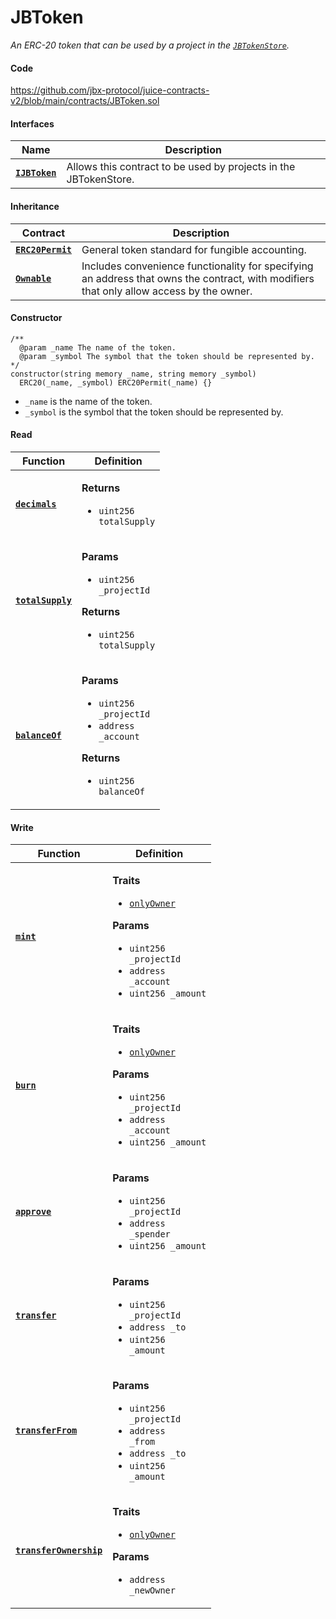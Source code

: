 # JBToken

_An ERC-20 token that can be used by a project in the [`JBTokenStore`](/dev/api/contracts/jbtokenstore)._

#### Code

https://github.com/jbx-protocol/juice-contracts-v2/blob/main/contracts/JBToken.sol

#### Interfaces

| Name                                                     | Description                                                                                                                              |
| -------------------------------------------------------- | ---------------------------------------------------------------------------------------------------------------------------------------- |
| [**`IJBToken`**](/dev/api/interfaces/ijbtoken.md) | Allows this contract to be used by projects in the JBTokenStore. |


#### Inheritance

| Contract                                                         | Description                                                                                                                                                                        |
| ---------------------------------------------------------------- | ---------------------------------------------------------------------------------------------------------------------------------------------------------------------------------- |
| [**`ERC20Permit`**](https://docs.openzeppelin.com/contracts/4.x/api/token/erc20#ERC20Permit) | General token standard for fungible accounting. |
| [**`Ownable`**](https://docs.openzeppelin.com/contracts/4.x/api/access#Ownable) | Includes convenience functionality for specifying an address that owns the contract, with modifiers that only allow access by the owner. |

#### Constructor

```
/** 
  @param _name The name of the token.
  @param _symbol The symbol that the token should be represented by.
*/
constructor(string memory _name, string memory _symbol)
  ERC20(_name, _symbol) ERC20Permit(_name) {}
```

* `_name` is the name of the token.
* `_symbol` is the symbol that the token should be represented by.


#### Read

| Function                                                            | Definition                                                                                                                                                                                                                                                                                                      |
| ------------------------------------------------------------------- | --------------------------------------------------------------------------------------------------------------------------------------------------------------------------------------------------------------------------------------------------------------------------------------------------------------- |
| [**`decimals`**](/dev/api/contracts/jbtoken/read/decimals.md)                                 | <p><strong>Returns</strong></p><ul><li><code>uint256 totalSupply</code></li></ul> |
| [**`totalSupply`**](/dev/api/contracts/jbtoken/read/totalsupply.md)                                 | <p><strong>Params</strong></p><ul><li><code>uint256 _projectId</code></li></ul><p><strong>Returns</strong></p><ul><li><code>uint256 totalSupply</code></li></ul> |
| [**`balanceOf`**](/dev/api/contracts/jbtoken/read/balanceof.md)                                 | <p><strong>Params</strong></p><ul><li><code>uint256 _projectId</code></li><li><code>address _account</code></li></ul><p><strong>Returns</strong></p><ul><li><code>uint256 balanceOf</code></li></ul> |

#### Write

| Function                                                            | Definition                                                                                                                                                                                                                                                                                                      |
| ------------------------------------------------------------------- | --------------------------------------------------------------------------------------------------------------------------------------------------------------------------------------------------------------------------------------------------------------------------------------------------------------- |
| [**`mint`**](/dev/api/contracts/jbtoken/write/mint.md)                                 | <p><strong>Traits</strong></p><ul><li><code>[onlyOwner](https://docs.openzeppelin.com/contracts/4.x/api/access#Ownable-onlyOwner--)</code></li></ul><p><strong>Params</strong></p><ul><li><code>uint256 _projectId</code></li><li><code>address _account</code></li><li><code>uint256 _amount</code></li></ul> |
| [**`burn`**](/dev/api/contracts/jbtoken/write/burn.md)                                 | <p><strong>Traits</strong></p><ul><li><code>[onlyOwner](https://docs.openzeppelin.com/contracts/4.x/api/access#Ownable-onlyOwner--)</code></li></ul><p><strong>Params</strong></p><ul><li><code>uint256 _projectId</code></li><li><code>address _account</code></li><li><code>uint256 _amount</code></li></ul> |
| [**`approve`**](/dev/api/contracts/jbtoken/write/approve.md)                                 | <p><strong>Params</strong></p><ul><li><code>uint256 _projectId</code></li><li><code>address _spender</code></li><li><code>uint256 _amount</code></li></ul> |
| [**`transfer`**](/dev/api/contracts/jbtoken/write/transfer.md)                                 | <p><strong>Params</strong></p><ul><li><code>uint256 _projectId</code></li><li><code>address _to</code></li><li><code>uint256 _amount</code></li></ul> |
| [**`transferFrom`**](/dev/api/contracts/jbtoken/write/transferfrom.md)                                 | <p><strong>Params</strong></p><ul><li><code>uint256 _projectId</code></li><li><code>address _from</code></li><li><code>address _to</code></li><li><code>uint256 _amount</code></li></ul> |
| [**`transferOwnership`**](/dev/api/contracts/jbtoken/write/transferownership.md)                                 | <p><strong>Traits</strong></p><ul><li><code>[onlyOwner](https://docs.openzeppelin.com/contracts/4.x/api/access#Ownable-onlyOwner--)</code></li></ul><p><strong>Params</strong></p><ul><li><code>address _newOwner</code></li></ul> |
